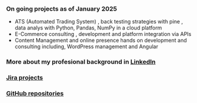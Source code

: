 ### On going projects as of January 2025
 - ATS (Automated Trading System) , back testing strategies with pine , data analys with Python, Pandas, NumPy in a cloud platform
 - E-Commerce consulting , development and platform integration via APIs 
 - Content Management and online presence hands on development and consulting including, WordPress management and Angular


### More about my profesional background in [LinkedIn](https://www.linkedin.com/in/ramon-joseph-castillo-sanchez-ba45a45/)

### [Jira projects](https://rcastillo-team.atlassian.net/jira/projects?page=1&sortKey=name&sortOrder=ASC)

### [GitHub repositories](https://github.com/rjcastillos)

